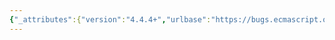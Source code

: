 ```yaml
---
{"_attributes":{"version":"4.4.4+","urlbase":"https://bugs.ecmascript.org/","maintainer":"dherman@mozilla.com"},"bug":{"bug_id":2938,"creation_ts":"2014-05-30 22:57:00 -0700","short_desc":"PDF version lacks distinction of left and right pages","delta_ts":"2014-07-20 16:39:36 -0700","product":"Draft for 6th Edition","component":"editorial issue","version":"Rev 25: May 22, 2014 Draft","rep_platform":"All","op_sys":"All","bug_status":"VERIFIED","resolution":"FIXED","priority":"Normal","bug_severity":"normal","everconfirmed":true,"reporter":{"uid":"ecmascriptbugs","name":"Norbert"},"assigned_to":{"uid":"allen","name":"Allen Wirfs-Brock"},"long_desc":[{"commentid":8706,"comment_count":0,"who":{"uid":"ecmascriptbugs","name":"Norbert"},"bug_when":"2014-05-30 22:57:42 -0700","thetext":"Ecma standards are usually formatted to be printed as books, with clearly distinguished left and right pages: Even-numbered pages are on the left, with the page number in the lower left corner and a wider margin on the right hand side, while odd-numbered pages are on the right, with the page number in the lower right corner and a wider margin on the left hand side.\n\nThe PDF version of the revision 25 draft no longer follows that format: All pages are formatted as right hand pages, with the page number in the lower right corner."},{"commentid":8904,"comment_count":1,"who":{"uid":"allen","name":"Allen Wirfs-Brock"},"bug_when":"2014-06-12 11:36:50 -0700","thetext":"fixed in rev26 editor's draft"},{"commentid":9380,"comment_count":2,"who":{"uid":"allen","name":"Allen Wirfs-Brock"},"bug_when":"2014-07-19 18:25:52 -0700","thetext":"fixed in rev26"},{"commentid":9410,"comment_count":3,"who":{"uid":"ecmascriptbugs","name":"Norbert"},"bug_when":"2014-07-20 16:39:36 -0700","thetext":"Verified in rev 26 draft."}]}}
---
```

